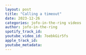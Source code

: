 ```yaml
---
layout: post
title: "Calling a timeout"
date: 2023-12-26
categories: jofo-in-the-ring videos
author: jofo-in-the-ring
spotify_track_id: 
youtube_video_id: 7oebkGir5fs
apple_track_id: 
youtube_metadata: 
---
```

